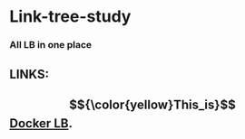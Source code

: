 # **Link-tree-study**
### All LB in one place
## **LINKS:**
## $${\color{yellow}This_is}$$[Docker LB](https://github.com/GodFazer/docker-lb).
